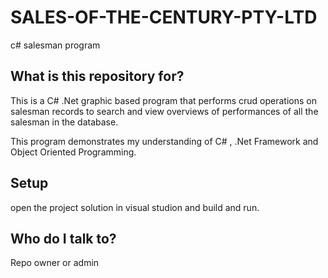 # SALES-OF-THE-CENTURY-PTY-LTD
c# salesman program

## What is this repository for?

This is a C# .Net graphic based program that performs crud operations on salesman records to search and view overviews of performances of all the salesman in the database.

This program demonstrates my understanding of C# , .Net Framework and Object Oriented Programming.

## Setup

open the project solution in visual studion and build and run.

## Who do I talk to?
Repo owner or admin
